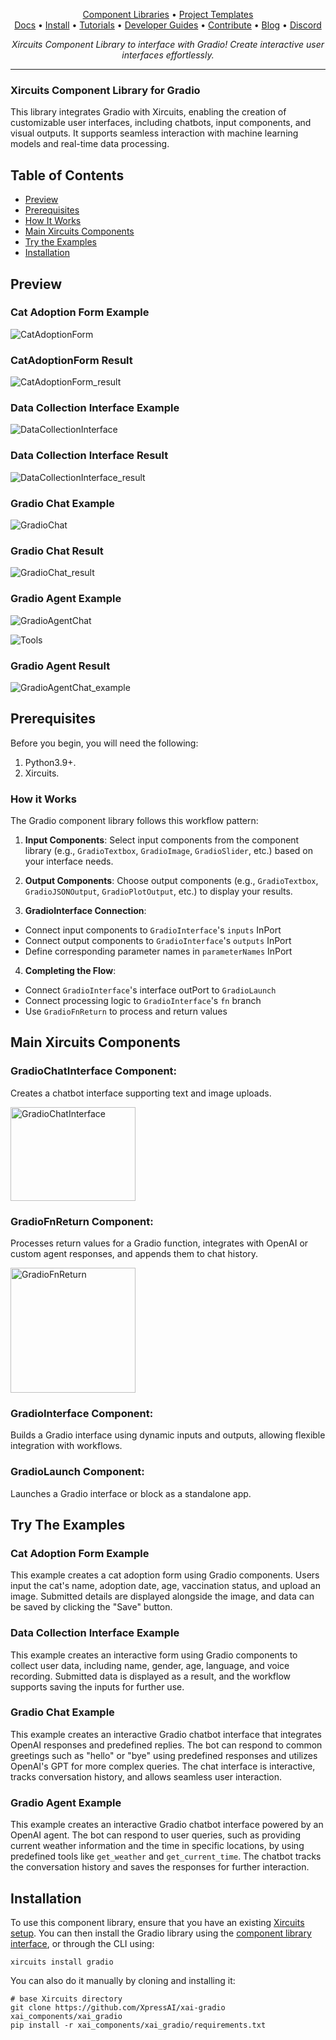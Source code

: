 <p align="center">
  <a href="https://github.com/XpressAI/xircuits/tree/master/xai_components#xircuits-component-library-list">Component Libraries</a> •
  <a href="https://github.com/XpressAI/xircuits/tree/master/project-templates#xircuits-project-templates-list">Project Templates</a>
  <br>
  <a href="https://xircuits.io/">Docs</a> •
  <a href="https://xircuits.io/docs/Installation">Install</a> •
  <a href="https://xircuits.io/docs/category/tutorials">Tutorials</a> •
  <a href="https://xircuits.io/docs/category/developer-guide">Developer Guides</a> •
  <a href="https://github.com/XpressAI/xircuits/blob/master/CONTRIBUTING.md">Contribute</a> •
  <a href="https://www.xpress.ai/blog/">Blog</a> •
  <a href="https://discord.com/invite/vgEg2ZtxCw">Discord</a>
</p>






<p align="center"><i>Xircuits Component Library to interface with Gradio! Create interactive user interfaces effortlessly.</i></p>

---
### Xircuits Component Library for Gradio
This library integrates Gradio with Xircuits, enabling the creation of customizable user interfaces, including chatbots, input components, and visual outputs. It supports seamless interaction with machine learning models and real-time data processing.

## Table of Contents

- [Preview](#preview)
- [Prerequisites](#prerequisites)
- [How It Works](#how-it-works)
- [Main Xircuits Components](#main-xircuits-components)
- [Try the Examples](#try-the-examples)
- [Installation](#installation)

## Preview

### Cat Adoption Form Example

![CatAdoptionForm](https://github.com/user-attachments/assets/f33e3507-7bad-4fe3-aa40-9f9eff647c86)

### CatAdoptionForm Result

![CatAdoptionForm_result](https://github.com/user-attachments/assets/f6d9d7e5-119d-49ea-8ee4-fbb1bd17d8f3)

### Data Collection Interface Example

![DataCollectionInterface](https://github.com/user-attachments/assets/ba0d1163-13db-4f5e-aa30-c666c1b9b132)

### Data Collection Interface Result

![DataCollectionInterface_result](https://github.com/user-attachments/assets/d686efab-9f87-4e61-a5b5-02ab055589f7)

### Gradio Chat Example

![GradioChat](https://github.com/user-attachments/assets/582faa00-f529-4618-b06d-8ad42d7f996c)

### Gradio Chat Result

![GradioChat_result](https://github.com/user-attachments/assets/4a7a4e09-130a-4d9b-803c-f80ffc407f78)

### Gradio Agent Example

![GradioAgentChat](https://github.com/user-attachments/assets/0028e06e-a4be-4e21-a480-f6a96dec5771)

![Tools](https://github.com/user-attachments/assets/3a27a817-d110-4ab6-be91-f0b0beda710d)

### Gradio Agent Result

![GradioAgentChat_example](https://github.com/user-attachments/assets/76d715af-5d37-4ba3-9545-37c883b85d98)

## Prerequisites

Before you begin, you will need the following:

1. Python3.9+.
2. Xircuits.


### How it Works
The Gradio component library follows this workflow pattern:

1. **Input Components**: 
Select input components from the component library (e.g., `GradioTextbox`, `GradioImage`, `GradioSlider`, etc.) based on your interface needs.

2. **Output Components**:
Choose output components (e.g., `GradioTextbox`, `GradioJSONOutput`, `GradioPlotOutput`, etc.) to display your results.

3. **GradioInterface Connection**: 
- Connect input components to `GradioInterface`'s `inputs` InPort
- Connect output components to `GradioInterface`'s `outputs` InPort
- Define corresponding parameter names in `parameterNames` InPort

4. **Completing the Flow**:
- Connect `GradioInterface`'s interface outPort to `GradioLaunch`
- Connect processing logic to `GradioInterface`'s `fn` branch
- Use `GradioFnReturn` to process and return values

## Main Xircuits Components

### GradioChatInterface Component:
Creates a chatbot interface supporting text and image uploads.

<img src="https://github.com/user-attachments/assets/36e38aec-42df-4585-9db1-85e45dae1969" alt="GradioChatInterface" width="200" height="150" />

### GradioFnReturn Component:
Processes return values for a Gradio function, integrates with OpenAI or custom agent responses, and appends them to chat history.

<img src="https://github.com/user-attachments/assets/6431c783-c1b0-4369-a481-67fe96da6217" alt="GradioFnReturn" width="200" height="200" />

### GradioInterface Component:
Builds a Gradio interface using dynamic inputs and outputs, allowing flexible integration with workflows.

### GradioLaunch Component:
Launches a Gradio interface or block as a standalone app.

## Try The Examples

### Cat Adoption Form Example  
 This example creates a cat adoption form using Gradio components. Users input the cat's name, adoption date, age, vaccination status, and upload an image. Submitted details are displayed alongside the image, and data can be saved by clicking the "Save" button.

### Data Collection Interface Example

This example creates an interactive form using Gradio components to collect user data, including name, gender, age, language, and voice recording. Submitted data is displayed as a result, and the workflow supports saving the inputs for further use.

### Gradio Chat Example

This example creates an interactive Gradio chatbot interface that integrates OpenAI responses and predefined replies. The bot can respond to common greetings such as "hello" or "bye" using predefined responses and utilizes OpenAI's GPT for more complex queries. The chat interface is interactive, tracks conversation history, and allows seamless user interaction.

### Gradio Agent Example  

This example creates an interactive Gradio chatbot interface powered by an OpenAI agent. The bot can respond to user queries, such as providing current weather information and the time in specific locations, by using predefined tools like `get_weather` and `get_current_time`. The chatbot tracks the conversation history and saves the responses for further interaction.

## Installation
To use this component library, ensure that you have an existing [Xircuits setup](https://xircuits.io/docs/main/Installation). You can then install the Gradio library using the [component library interface](https://xircuits.io/docs/component-library/installation#installation-using-the-xircuits-library-interface), or through the CLI using:

```
xircuits install gradio
```
You can also do it manually by cloning and installing it:
```
# base Xircuits directory
git clone https://github.com/XpressAI/xai-gradio xai_components/xai_gradio 
pip install -r xai_components/xai_gradio/requirements.txt 
```
